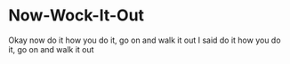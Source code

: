 # Now-Wock-It-Out
Okay now do it how you do it, go on and walk it out I said do it how you do it, go on and walk it out
